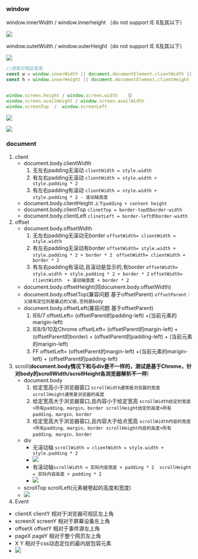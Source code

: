 ### window

window.innerWidth / window.innerheight （do not support IE 8及其以下）

![](../images/heightwdith-1.png)

window.outetWidth / window.outerHeight（do not support IE 8及其以下）

![](../images/heightwdith-2.png)

```javascript
//获取可视区宽高
const w = window.innerWidth || document.documentElement.clientWidth || document.body.clientWidth 
const h = window.innerHeight || document.documentElement.clientHeight || document.body.clientHeight 


window.screen.height / window.screen.width   （）
window.screen.availHeight / window.screen.availWidth
window.screenTop  /  window.screenLeft
```
![](../images/heightwdith-3.png)

![](../images/heightwdith-4.png)

### document
1. client
    - document.body.clientWidth
        1. 无左右padding无滚动 `clientWidth = style.width`
        2. 有左右padding无滚动 `clientWidth = style.width + style.padding * 2`
        3. 有左右padding有滚动 `clientWidth = style.width + style.padding * 2 - 滚动轴宽度`
    - document.body.clientHeight  `上下padding + content height`
    - document.body.clientTop `clinetTop = border-top的border-width`
    - document.body.clientLeft  `clinetLeft = border-left的border-width`
2. offset
    - document.body.offsetWidth
        1. 无左右padding无滚动无border  `offsetWidth= clientWidth = style.width`
        2. 有左右padding无滚动有border  `offsetWidth= style.width + style.padding * 2 + border * 2`  ` offsetWidth= clientWidth + border * 2`
        3. 有左右padding有滚动,且滚动是显示的,有border `offsetWidth= style.width + style.padding * 2 + border * 2`  `offsetWidth= clientWidth  + 滚动轴宽度 + border * 2`
    - document.body.offsetHeight(同document.body.offsetWidth)
    - document.body.offsetTop(兼容问题 基于offsetParent) `offsetParent：父级有定位则是最近的父级,否则是body`
    - document.body.offsetLeft(兼容问题 基于offsetParent)
        1. IE6/7  offsetLeft= (offsetParent的padding-left) +(当前元素的marigin-left)
        2. IE8/9/10及Chrome  offsetLeft= (offsetParent的margin-left) + (offsetParent的border) + (offsetParent的padding-left) + (当前元素的marigin-left)
        3. FF offsetLeft= (offsetParent的margin-left) +(当前元素的marigin-left) + (offsetParent的padding-left)
3. scroll(**document.body情况下和与div是不一样的，测试是基于Chrome，针对body的scrollWidth/scrollHeight各浏览器解析不一样**)
    - document.body
        1. 给定宽高小于浏览器窗口 `scrollWidth通常是浏览器的宽度  scrollHeight通常是浏览器的高度`
        2. 给定宽高大于浏览器窗口,且内容小于给定宽高 `scrollWidth给定的宽度+所有padding、margin、border
        scrollHeight给定的高度+所有padding、margin、border`
        3. 给定宽高大于浏览器窗口,且内容大于给点宽高 `scrollWidth内容的宽度+所有padding、margin、border
        scrollHeight内容的高度+所有padding、margin、border`
    - div
        - 无滚动轴 `scrollWidth = clientWidth = style.width + style.padding * 2`
        - ![](../images/heightwdith-5.png)
        - 有滚动轴`scrollWidth = 实际内容宽度 + padding * 2  scrollHeight = 实际内容高度 + padding * 2`
        - ![](../images/heightwdith-6.png)
    - scrollTop  scrollLeft(元素被卷起的高度和宽度)
    - ![](../images/heightwdith-7.png)
4. Event
- clientX clientY  相对于浏览器可视区左上角
- screenX screenY   相对于屏幕设备左上角
- offsetX  offsetY     相对于事件源左上角
- pageX pageY    相对于整个网页左上角 
- X Y    相对于css动态定位的最内层包容元素
- ![](../images/heightwdith-8.png)